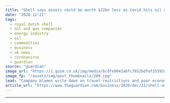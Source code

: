 ```yaml
---
title: "Shell says assets could be worth $22bn less as Covid hits oil demand"
date: "2020-12-21"
tags: 
  - royal dutch shell
  - oil and gas companies
  - energy industry
  - oil
  - commodities
  - business
  - uk news
  - coronavirus
  - guardian
source: "guardian"
image_url: "https://i.guim.co.uk/img/media/bcdfe9041a6fc7652bdfaf25592c72e26a96fa1d/0_348_5340_3205/master/5340.jpg?width=460&quality=85&auto=format&fit=max&s=a7ea72599aa07bce7ff8b0d89437f65f"
image_fp: "/assets/img/post_thumbnails/209.jpg"
lead: "Company blames write-down on travel restrictions and poor economic growthCoronavirus – latest updatesSee all our coronavirus coverageShell has warned the value of its oil and gas assets may fall by $22bn (£16bn) in 2020 after shaving up to $4.5bn fro..."
article_url: "https://www.theguardian.com/business/2020/dec/21/shell-assets-covid-oil-demand-writedown-coronavirus"
---
```


---
